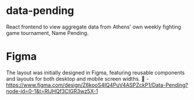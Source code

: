 # data-pending
React frontend to view aggregate data from Athens' own weekly fighting game tournament, Name Pending. 

# Figma
The layout was initially designed in Figma, featuring reusable components and layouts for both desktop and mobile screen widths. 
🔗 - https://www.figma.com/design/Z6kooS4IQ4PuV4ASPZckP1/Data-Pending?node-id=0-1&t=RIJHQf3CIGR3wz5X-1
